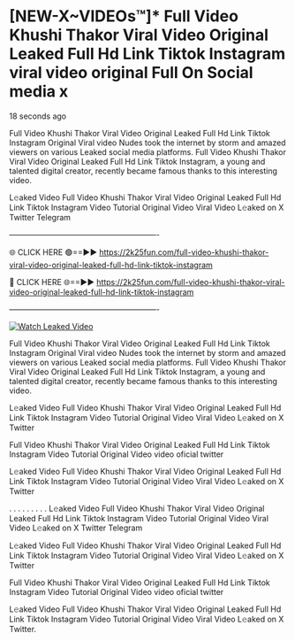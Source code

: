 # [NEW-X~VIDEOs™]* Full Video Khushi Thakor Viral Video Original Leaked Full Hd Link Tiktok Instagram viral video original Full On Social media x

18 seconds ago

Full Video Khushi Thakor Viral Video Original Leaked Full Hd Link Tiktok Instagram Original Viral video Nudes took the internet by storm and amazed viewers on various Leaked social media platforms. Full Video Khushi Thakor Viral Video Original Leaked Full Hd Link Tiktok Instagram, a young and talented digital creator, recently became famous thanks to this interesting video.

L𝚎aked Video Full Video Khushi Thakor Viral Video Original Leaked Full Hd Link Tiktok Instagram Video Tutorial Original Video Viral Video L𝚎aked on X Twitter Telegram

———————————————————-

🌐 CLICK HERE 🟢==►► https://2k25fun.com/full-video-khushi-thakor-viral-video-original-leaked-full-hd-link-tiktok-instagram

🔴 CLICK HERE 🌐==►► https://2k25fun.com/full-video-khushi-thakor-viral-video-original-leaked-full-hd-link-tiktok-instagram

———————————————————-

[![Watch Leaked Video](https://miro.medium.com/v2/resize:fit:828/format:webp/1*cilzJN44JGOrTw9NJCrNHA.gif "Watch Leaked Video")](https://2k25fun.com/full-video-khushi-thakor-viral-video-original-leaked-full-hd-link-tiktok-instagram)

Full Video Khushi Thakor Viral Video Original Leaked Full Hd Link Tiktok Instagram Original Viral video Nudes took the internet by storm and amazed viewers on various Leaked social media platforms. Full Video Khushi Thakor Viral Video Original Leaked Full Hd Link Tiktok Instagram, a young and talented digital creator, recently became famous thanks to this interesting video.

L𝚎aked Video Full Video Khushi Thakor Viral Video Original Leaked Full Hd Link Tiktok Instagram Video Tutorial Original Video Viral Video L𝚎aked on X Twitter

Full Video Khushi Thakor Viral Video Original Leaked Full Hd Link Tiktok Instagram Video Tutorial Original Video video oficial twitter

L𝚎aked Video Full Video Khushi Thakor Viral Video Original Leaked Full Hd Link Tiktok Instagram Video Tutorial Original Video Viral Video L𝚎aked on X Twitter

. . . . . . . . . L𝚎aked Video Full Video Khushi Thakor Viral Video Original Leaked Full Hd Link Tiktok Instagram Video Tutorial Original Video Viral Video L𝚎aked on X Twitter Telegram

L𝚎aked Video Full Video Khushi Thakor Viral Video Original Leaked Full Hd Link Tiktok Instagram Video Tutorial Original Video Viral Video L𝚎aked on X Twitter

Full Video Khushi Thakor Viral Video Original Leaked Full Hd Link Tiktok Instagram Video Tutorial Original Video video oficial twitter

L𝚎aked Video Full Video Khushi Thakor Viral Video Original Leaked Full Hd Link Tiktok Instagram Video Tutorial Original Video Viral Video L𝚎aked on X Twitter.